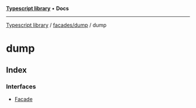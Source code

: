 [**Typescript library**](../../../../index.md) • **Docs**

***

[Typescript library](../../../../modules.md) / [facades/dump](../../index.md) / dump

# dump

## Index

### Interfaces

- [Facade](interfaces/Facade.md)
